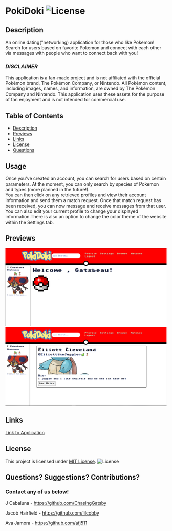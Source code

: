 # PokiDoki ![License](https://img.shields.io/badge/License-MIT-yellow.svg)

## Description

An online dating("networking) application for those who like Pokemon! Search for users based on favorite Pokemon and connect with each other via messages with people who want to connect back with you!

### _DISCLAIMER_
This application is a fan-made project and is not affiliated with the
official Pokémon brand, The Pokémon Company, or Nintendo. All Pokémon
content, including images, names, and information, are owned by The
Pokémon Company and Nintendo. This application uses these assets for the
purpose of fan enjoyment and is not intended for commercial use.

## Table of Contents

- [Description](#description)
- [Previews](#previews)
- [Links](#links)
- [License](#license)
- [Questions](#questions)

## Usage 
Once you've created an account, you can search for users based on certain parameters. At the moment, you can only search by species of Pokemon and types (more planned in the future!).  
You can then click on any retrieved profiles and view their account information and send them a match request. Once that match request has been received, you can now message and receive messages from that user.  
You can also edit your current profile to change your displayed information.There is also an option to change the color theme of the website within the Settings tab.


## Previews

![alt text](images/image.png)
![alt text](images/image-1.png)

## Links

[Link to Application](https://pokidoki-96931dcc8e78.herokuapp.com/)

## License

This project is licensed under [MIT License](https://opensource.org/licenses/MIT). ![License](https://img.shields.io/badge/License-MIT-yellow.svg)

## Questions? Suggestions? Contributions?

### Contact any of us below!

J Cabaluna - https://github.com/ChasingGatsby

Jacob Hairfield - https://github.com/lilcobby

Ava Jamora - https://github.com/afj511